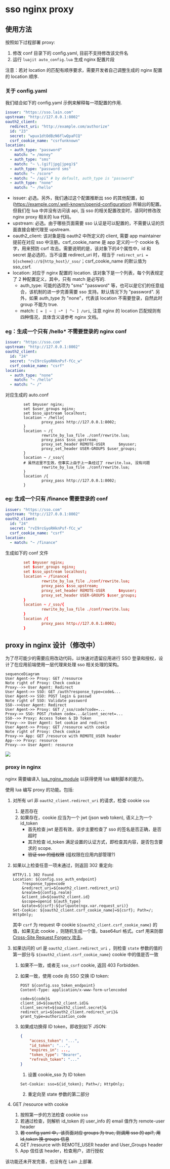 # sso nginx proxy 

## 使用方法

按照如下过程部署 proxy:

1. 修改 conf 目录下的 config.yaml, 目前不支持修改该文件名
2. 运行 ```luajit auto_config.lua``` 生成 nginx 配置片段

注意：若对 location 的匹配有顺序要求，需要开发者自己调整生成的 nginx 配置的 location 顺序.

### 关于 config.yaml

我们结合如下的 config.yaml 示例来解释每一项配置的作用.

```yaml
issuer: "https://sso.lain.com"
upstream: "http://127.0.0.1:8002"
oauth2_client:
  redirect_uri: "http://example.com/authorize"
  id: "23"
  secret: "wpux1dtOdBzN6flwQpaFCQ"
  csrf_cookie_name: "csrfunknown"
location:
  - auth_type: "password"
    match: "= /money"
  - auth_type: "sms"
    match: "~ \.(gif|jpg|jpeg)$" 
  - auth_type: "password sms"
    match: "~ /score"
  - match: "~ /api" # by default, auth_type is "password"
  - auth_type: "none" 
    match: "~ /hello"
```

- issuer: 必选。另外，我们通过这个配置推断出 sso 的其他配置，如 (https://example.com/.well-known/openid-configuration) 所输出的配置。但我们在 lua 中并没有访问该 api, 当 sso 的相关配置改变时，请同时修改改 nginx proxy 相关的 lua 代码。
- upstream: 必选。由于哪些页面需要 sso 认证是可以配置的，不需要认证的页面直接会被代理至 upstream.
- oauth2_client: 该对象是指 oauth2 中所定义的 client, 需要 app maintainer 提前在对应 sso 中注册。csrf_cookie_name 是 app 定义的一个 cookie 名字，用来预防 csrf 攻击。需要说明的是，该对象下的4个属性中，id 和 secret 是必选的，当不设置 redirect_uri 时，相当于 ```redirect_uri = ${scheme}://${http_host}/_sso/```；csrf_cookie_name 的默认值为 sso_csrf.
- location: 对应于 nginx 配置的 location. 该对象下是一个列表，每个列表规定了 2 种配置定义，其中，只有 match 是必写的.
	- auth_type: 可能的选项为 "sms" "password" 等，也可以是它们的任意组合，该机制的进一步完善需要 sso 支持。默认情况下为 "password". 另外，如果 auth_type 为 "none"，代表该 location 不需要登录，自然此时 group 不能为 true.
	- match: ```[ = | ~ | ~* | ^~ ] /uri```, 注意 nginx 的 location 匹配规则有四种情况，具体含义请参考 nginx 文档。 

### eg：生成一个只有 /hello\* 不需要登录的 nginx conf

```yaml
issuer: "https://sso.com"
upstream: "http://127.0.0.1:8002"
oauth2_client:
  id: "24"
  secret: "rvI9rcGyoRHknPsf-fCc_w"
  csrf_cookie_name: "csrf"
location:
  - auth_type: "none"
    match: "~ /hello"
  - match: "~ /"
```
对应生成的 auto.conf

```
        set $myuser nginx;
        set $user_groups nginx;
        set $sso_upstream localhost;
        location ~ /hello{
                proxy_pass http://127.0.0.1:8002;
        }
        location ~ /{
                rewrite_by_lua_file ./conf/rewrite.lua;
                proxy_pass $sso_upstream;
                proxy_set_header REMOTE-USER      $myuser;
                proxy_set_header USER-GROUPS $user_groups;
        }
        location ~ /_sso/{ 
        # 虽然这里不生效，但事实上由于上一条经过了 rewrite.lua, 没有问题
                rewrite_by_lua_file ./conf/rewrite.lua;
        }
        location /{
                proxy_pass http://127.0.0.1:8002;
        }
```

### eg: 生成一个只有 /finance 需要登录的 conf

```yaml
issuer: "https://sso.com"
upstream: "http://127.0.0.1:8002"
oauth2_client:
  id: "24"
  secret: "rvI9rcGyoRHknPsf-fCc_w"
  csrf_cookie_name: "csrf"
location:
  - match: "~ /finance"
```
生成如下的 conf 文件

```conf
        set $myuser nginx;
        set $user_groups nginx;
        set $sso_upstream localhost;
        location ~ /finance{
                rewrite_by_lua_file ./conf/rewrite.lua;
                proxy_pass $sso_upstream;
                proxy_set_header REMOTE-USER      $myuser;
                proxy_set_header USER-GROUPS $user_groups;
        }
        location ~ /_sso/{
                rewrite_by_lua_file ./conf/rewrite.lua;
        }
        location /{
                proxy_pass http://127.0.0.1:8002;
        }
```

## proxy in nginx 设计（修改中）

为了尽可能少的需要应用改动代码，以快速对遗留应用进行 SSO 登录和授权，设计了在应用前端使用一层代理来处理 sso 相关处理的架构。

```mermaid
sequenceDiagram
User Agent->> Proxy: GET /resource
Note right of Proxy: Check cookie
Proxy-->> User Agent: Redirect
User Agent->> SSO: GET /auth?response_type=code&...
User Agent->> SSO: POST login & passwd
Note right of SSO: Validate password
SSO-->>User Agent: Redirect
User Agent->> Proxy: GET /_sso/code?code=...
Proxy->> SSO: POST /token code=...&client_secret=...
SSO-->> Proxy: Access Token & ID Token
Proxy-->> User Agent: Set cookie and redirect
User Agent->> Proxy: GET /resource with cookie
Note right of Proxy: Check cookie
Proxy->> App: GET /resource with REMOTE_USER header
App-->> Proxy: resource
Proxy-->> User Agent: resource
```
![](img/proxy.png)

### proxy in nginx

nginx 需要编译入 [lua\_nginx\_module](https://github.com/openresty/lua-nginx-module) 以获得使用 lua 编制脚本的能力。

使用 lua 编写 proxy 的功能。包括:

1. 对所有 url 非 `oauth2_client.redirect_uri` 的请求，检查 cookie `sso`
    1. 是否存在
    1. 如果存在，cookie 应当为一个 jwt (json web token), 语义上为一个 id_token 
        * 首先检查 jwt 是否有效，该步主要检查了 sso 的签名是否正确，是否超时
        * 其次检查 id\_token 满足设置的认证方式，即检查其内容，是否包含要求的 scope.
        * ~~验证 sso 的组权限~~ (组权限在应用内部管理?)

1. 如果以上检查任意一项未通过，则返回 302 重定向:

    ```
    HTTP/1.1 302 Found
    Location: ${config.sso_auth_endpoint}
        ?response_type=code
        &redirect_uri=${oauth2_client.redirect_uri}
        &realm=${config.realm}
        &client_id=${oauth2_client.id}
        &scope=openid ${auth_type}
        &state=${csrf}:${urlquote(ngx.var.request_uri)}
    Set-Cookie: ${oauth2_client.csrf_cookie_name}=${csrf}; Path=/; HttpOnly;
    ```

    其中 `csrf` 为 request 中 cookie `${oauth2_client.csrf_cookie_name}` 的值，如果无此 cookie ，则随机生成一个值，base64url 格式。csrf 用来防御 [Cross-Site Request Forgery 攻击](https://tools.ietf.org/html/rfc6749#section-10.12)。

1. 如果访问的 url 是 `oauth2_client.redirect_uri` ，则检查 `state` 参数的值的第一部分与 `${oauth2_client.csrf_cookie_name}` cookie 中的值是否一致
    1. 如果不一致，或者无 `sso_csrf` cookie,  返回 403 Forbidden.
    1. 如果一致，使用 code 向 SSO 交换 ID token:

        ```
        POST ${config.sso_token_endpoint}
        Content-Type: application/x-www-form-urlencoded

        code=${code}&
        client_id=${oauth2_client.id}&
        client_secret=${oauth2_client.secret}&
        redirect_uri=${oauth2_client.redirect_uri}&
        grant_type=authorization_code
        ```
    1. 如果成功换得 ID token，即收到如下 JSON:

        ```json
        {
            "access_token": "...",
            "id_token": "...",
            "expires_in": ...,
            "token_type": "Bearer",
            "refresh_token": "..."
        }
        ```
         
        1. 设置 cookie_sso 为 ID token
        ```
        Set-Cookie: sso=${id_token}; Path=/; HttpOnly;
        ```
        2. 重定向至 state 参数的第二部分
          

1. GET /resource with cookie
 	1. 按照第一步的方法检查 cookie `sso`
 	2. 若通过检查，则解析 id_token 的 user_info 的 email 值作为 remote-user header
 	3. ~~若 config.yaml 中，该页面对应 groups 为 true, 则调用 sso 的 api?, 用 id_token 换 groups 信息~~
	1. GET /resource with REMOTE\_USER header and User\_Groups header
	2. App 信任该 header，检查用户，进行授权

该功能还未开发完善，也没有在 Lain 上部署.
